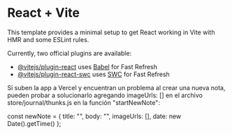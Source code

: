 # React + Vite

This template provides a minimal setup to get React working in Vite with HMR and some ESLint rules.

Currently, two official plugins are available:

- [@vitejs/plugin-react](https://github.com/vitejs/vite-plugin-react/blob/main/packages/plugin-react/README.md) uses [Babel](https://babeljs.io/) for Fast Refresh
- [@vitejs/plugin-react-swc](https://github.com/vitejs/vite-plugin-react-swc) uses [SWC](https://swc.rs/) for Fast Refresh

Si suben la app a Vercel y encuentran un problema al crear una nueva nota, pueden probar a solucionarlo agregando imageUrls: [] en el archivo store/journal/thunks.js en la función "startNewNote":

const newNote = {
title: "",
body: "",
imageUrls: [],
date: new Date().getTime()
};

